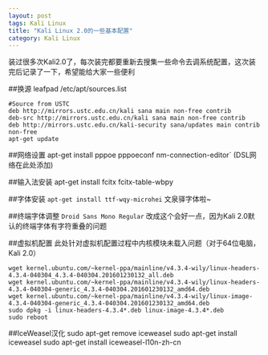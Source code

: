```yaml
---
layout: post
tags: Kali Linux
title: "Kali Linux 2.0的一些基本配置"
category: Kali Linux
---
```


装过很多次Kali2.0了，每次装完都要重新去搜集一些命令去调系统配置，这次装完后记录了一下，希望能给大家一些便利

##换源
	leafpad /etc/apt/sources.list
    
	#Source from USTC
	deb http://mirrors.ustc.edu.cn/kali sana main non-free contrib
	deb-src http://mirrors.ustc.edu.cn/kali sana main non-free contrib
	deb http://mirrors.ustc.edu.cn/kali-security sana/updates main contrib non-free
	apt-get update

##网络设置
	apt-get install pppoe pppoeconf
	nm-connection-editor` (DSL网络在此处添加)

##输入法安装
	apt-get install fcitx fcitx-table-wbpy


##字体安装
`apt-get install ttf-wqy-microhei` 文泉驿字体啦~

##终端字体调整
`Droid Sans Mono Regular` 改成这个会好一点，因为Kali 2.0默认的终端字体有字符重叠的问题

##虚拟机配置
此处针对虚拟机配置过程中内核模块未载入问题（对于64位电脑，Kali 2.0）
```
wget kernel.ubuntu.com/~kernel-ppa/mainline/v4.3.4-wily/linux-headers-4.3.4-040304_4.3.4-040304.201601230132_all.deb  
wget kernel.ubuntu.com/~kernel-ppa/mainline/v4.3.4-wily/linux-headers-4.3.4-040304-generic_4.3.4-040304.201601230132_amd64.deb  
wget kernel.ubuntu.com/~kernel-ppa/mainline/v4.3.4-wily/linux-image-4.3.4-040304-generic_4.3.4-040304.201601230132_amd64.deb  
sudo dpkg -i linux-headers-4.3.4*.deb linux-image-4.3.4*.deb  
sudo reboot
```

##IceWeasel汉化
	sudo apt-get remove iceweasel
	sudo apt-get install iceweasel
	sudo apt-get install iceweasel-l10n-zh-cn